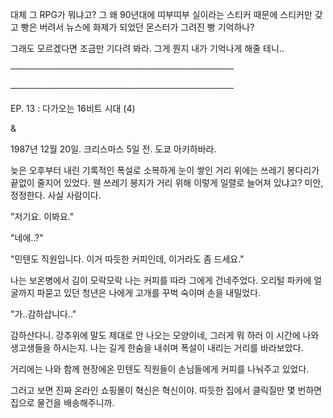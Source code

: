 대체 그 RPG가 뭐냐고? 그 왜 90년대에 띠부띠부 실이라는 스티커 때문에 스티커만 갖고 빵은 버려서 뉴스에 화제가 되었던 몬스터가 그려진 빵 기억하나?

그래도 모르겠다면 조금만 기다려 봐라. 그게 뭔지 내가 기억나게 해줄 테니..

────────────────────────────────────

────────────────────────────────────

EP. 13 : 다가오는 16비트 시대 (4)

&

1987년 12월 20일. 크리스마스 5일 전. 도쿄 아키하바라.

늦은 오후부터 내린 기록적인 폭설로 소복하게 눈이 쌓인 거리 위에는 쓰레기 봉다리가 끝없이 줄지어 있었다. 웬 쓰레기 봉지가 거리 위해 이렇게 일렬로 늘어져 있냐고? 미안, 정정한다. 사실 사람이다.

"저기요. 이봐요."

"네에..?"

"민텐도 직원입니다. 이거 따듯한 커피인데, 이거라도 좀 드세요."

나는 보온병에서 김이 모락모락 나는 커피를 따라 그에게 건네주었다. 오리털 파카에 얼굴까지 파묻고 있던 청년은 나에게 고개를 꾸벅 숙이며 손을 내밀었다. 

"가..감하삽니다.."

감하산다니. 강추위에 말도 제대로 안 나오는 모양이네, 그러게 뭐 하러 이 시간에 나와 생고생들을 하시는지. 나는 길게 한숨을 내쉬며 폭설이 내리는 거리를 바라보았다.

거리에는 나와 함께 현장에온 민텐도 직원들이 손님들에게 커피를 나눠주고 있었다.

그러고 보면 진짜 온라인 쇼핑몰이 혁신은 혁신이야. 따듯한 집에서 클릭질만 몇 번하면 집으로 물건을 배송해주니까.